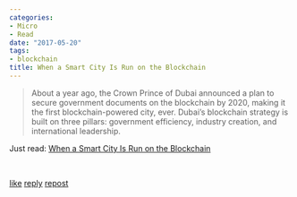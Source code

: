 ```yaml
---
categories:
- Micro
- Read
date: "2017-05-20"
tags:
- blockchain
title: When a Smart City Is Run on the Blockchain
---
```


> About a year ago, the Crown Prince of Dubai announced a plan to secure government documents on the blockchain by 2020, making it the first blockchain-powered city, ever. Dubai’s blockchain strategy is built on three pillars: government efficiency, industry creation, and international leadership.

Just read: [When a Smart City Is Run on the Blockchain](http://plugandplaytechcenter.com/2017/04/14/smart-city-blockchain-dubai/)

 

[like](https://twitter.com/intent/favorite?tweet_id=865753126292377600) [reply](https://twitter.com/intent/tweet?tweet_id=865753126292377600) [repost](https://twitter.com/intent/retweet?tweet_id=865753126292377600)
